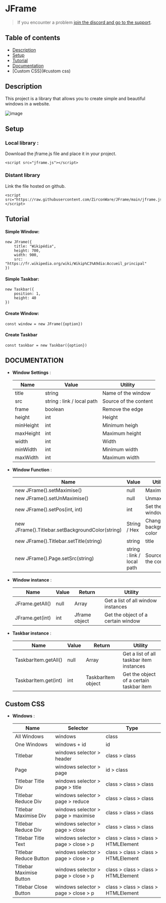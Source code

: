 # JFrame

> If you encounter a problem [join the discord and go to the support](https://discord.gg/8BnPPR89MG).

## Table of contents
* [Description](#description)
* [Setup](#setup)
* [Tutorial](#tutorial)
* [Documentation](#documentation)
* [Custom CSS](#custom css)

## Description
This project is a library that allows you to create simple and beautiful windows in a website.

![image](https://user-images.githubusercontent.com/46485459/135723707-ac0c8fe9-fbe7-4d3d-a2b7-85d5a6378e6c.png)
	
## Setup
### Local library :

Download the jframe.js file and place it in your project.

```
<script src="jframe.js"></script>
```

### Distant library

Link the file hosted on github.

```
<script src="https://raw.githubusercontent.com/ZirconWare/JFrame/main/jframe.js"></script>
```
## Tutorial

#### Simple Window:

```
new JFrame({
	title: "Wikipédia",
	height: 700,
	width: 900,
	src: "https://fr.wikipedia.org/wiki/Wikip%C3%A9dia:Accueil_principal"
})
```
#### Simple Taskbar:

```
new Taskbar({
    position: 1,
    height: 40
})
```
#### Create Window:
```
const window = new JFrame({option})
```
#### Create Taskbar
```
const taskbar = new Taskbar({option})
```

## DOCUMENTATION

* **Window Settings** :

    **Name**|**Value**|**Utility**
    -----|-----|-----
    title|string|Name of the window
    src|string : link / local path|Source of the content
    frame|boolean|Remove the edge
    height|int|Height
    minHeight|int|Minimum heigh
    maxHeight|int|Maximum height
    width|int|Width
    minWidth|int|Minimum width
    maxWidth|int|Maximum width
    

* **Window Function** :

    **Name**|**Value**|**Utility**
    -----|-----|-----
    new JFrame().setMaximise()|null|Maximise
    new JFrame().setUnMaximise()|null|Unmaximise
    new JFrame().setPos(int, int)|int|Set the window pos
    new JFrame().Titlebar.setBackgroundColor(string)|String / Hex|Change background color
    new JFrame().Titlebar.setTitle(string)|string|title
    new JFrame().Page.setSrc(string)|string : link / local path|Source of the content
    
* **Window instance** :

    **Name**|**Value**|**Return**|**Utility**
    -----|-----|-----|------
    JFrame.getAll()|null|Array|Get a list of all window instances
    JFrame.get(int)|int|Jframe object|Get the object of a certain window
    
* **Taskbar instance** :

    **Name**|**Value**|**Return**|**Utility**
    -----|-----|-----|------
    TaskbarItem.getAll()|null|Array|Get a list of all taskbar item instances
    TaskbarItem.get(int)|int|TaskbarItem object|Get the object of a certain taskbar item
## Custom CSS

* **Windows** :

    **Name**|**Selector**|**Type**
    -----|-----|-----
    All Windows|windows|class
    One Windows|windows + id|id
    Titlebar|windows selector > header|class > class
    Page|windows selector > page|id > class
    Titlebar Title Div|windows selector > page > title|class > class > class
    Titlebar Reduce Div|windows selector > page > reduce|class > class > class
    Titlebar Maximise Div|windows selector > page > maximise|class > class > class
    Titlebar Reduce Div|windows selector > page > close|class > class > class
    Titlebar Title Text|windows selector > page > close > p|class > class > class > HTMLElement
    Titlebar Reduce Button|windows selector > page > close > p|class > class > class > HTMLElement
    Titlebar Maximise Button|windows selector > page > close > p|class > class > class > HTMLElement
    Titlebar Close Button|windows selector > page > close > p|class > class > class > HTMLElement
